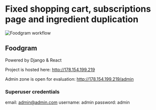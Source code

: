 # Fixed shopping cart, subscriptions page and ingredient duplication

![Foodgram workflow](https://github.com/ansuleymanova/foodgram-project-react/actions/workflows/foodgram_workflow.yml/badge.svg)

## Foodgram

Powered by Django & React

Project is hosted here: http://178.154.199.219

Admin zone is open for evaluation: http://178.154.199.219/admin

### Superuser credentials

email: admin@admin.com
username: admin
password: admin
